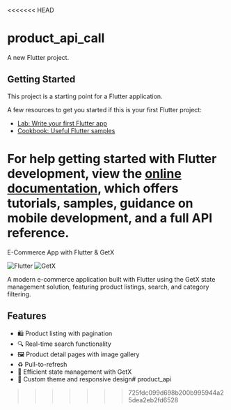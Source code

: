 <<<<<<< HEAD
# product_api_call

A new Flutter project.

## Getting Started

This project is a starting point for a Flutter application.

A few resources to get you started if this is your first Flutter project:

- [Lab: Write your first Flutter app](https://docs.flutter.dev/get-started/codelab)
- [Cookbook: Useful Flutter samples](https://docs.flutter.dev/cookbook)

For help getting started with Flutter development, view the
[online documentation](https://docs.flutter.dev/), which offers tutorials,
samples, guidance on mobile development, and a full API reference.
=======
E-Commerce App with Flutter & GetX

![Flutter](https://img.shields.io/badge/Flutter-%2302569B.svg?style=for-the-badge&logo=Flutter&logoColor=white)
![GetX](https://img.shields.io/badge/GetX-8.0%2B-brightgreen)

A modern e-commerce application built with Flutter using the GetX state management solution, featuring product listings, search, and category filtering.

## Features

- 🛍️ Product listing with pagination
- 🔍 Real-time search functionality
- 🖼️ Product detail pages with image gallery
- ♻️ Pull-to-refresh
- 💾 Efficient state management with GetX
- 🎨 Custom theme and responsive design# product_api
>>>>>>> 725fdc099d698b200b995944a25dea2eb2fd6528
